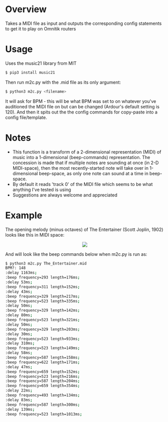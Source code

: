 # Overview
Takes a MIDI file as input and outputs the corresponding config statements to get it to play on Omnitik routers

# Usage
Uses the music21 library from MIT
```sh
$ pip3 install music21
```
Then run m2c.py with the .mid file as its only argument:
```sh
$ python3 m2c.py <filename>
```

It will ask for BPM - this will be what BPM was set to on whatever you've auditioned the MIDI file on but can be changed (Ardour's default setting is 120). And then it spits out the the config commands for copy-paste into a config file/template.

# Notes
- This function is a transform of a 2-dimensional representation (MIDI) of music into a 1-dimensional (beep-commands) representation. The concession is made that if multiple notes are sounding at once (in 2-D MIDI-space), then the most recently-started note will take over in 1-dimensional beep-space, as only one note can sound at a time in beep-space.
- By default it reads 'track 0' of the MIDI file which seems to be what anything I've tested is using
- Suggestions are always welcome and appreciated

# Example

The opening melody (minus octaves) of The Entertainer (Scott Joplin, 1902) looks like this in MIDI space:

<p align="center">
<img src="https://user-images.githubusercontent.com/21364725/177835552-e8b6eac7-aecd-41a9-b563-ba758fee4df7.png" />
</p>

And will look like the beep commands below when m2c.py is run as:

```sh
$ python3 m2c.py The_Entertainer.mid
BPM?: 148
:delay 1163ms;
:beep frequency=293 length=176ms;
:delay 53ms;
:beep frequency=311 length=152ms;
:delay 43ms;
:beep frequency=329 length=217ms;
:beep frequency=523 length=335ms;
:delay 50ms;
:beep frequency=329 length=142ms;
:delay 80ms;
:beep frequency=523 length=321ms;
:delay 50ms;
:beep frequency=329 length=203ms;
:delay 30ms;
:beep frequency=523 length=933ms;
:delay 310ms;
:beep frequency=523 length=149ms;
:delay 58ms;
:beep frequency=587 length=158ms;
:beep frequency=622 length=171ms;
:delay 47ms;
:beep frequency=659 length=152ms;
:beep frequency=523 length=216ms;
:beep frequency=587 length=204ms;
:beep frequency=659 length=354ms;
:delay 22ms;
:beep frequency=493 length=134ms;
:delay 83ms;
:beep frequency=587 length=300ms;
:delay 139ms;
:beep frequency=523 length=1013ms;
```

